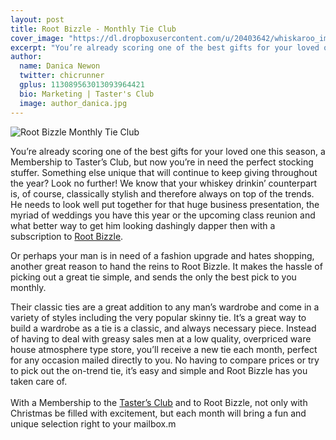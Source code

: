 ```yaml
---
layout: post
title: Root Bizzle - Monthly Tie Club
cover_image: "https://dl.dropboxusercontent.com/u/20403642/whiskaroo_images/whiskaroo_header_images/5.jpg"
excerpt: "You’re already scoring one of the best gifts for your loved one this season, a Membership to Taster’s Club, but now you’re in need the perfect stocking stuffer. Something else..."
author:
  name: Danica Newon
  twitter: chicrunner
  gplus: 113089563013093964421 
  bio: Marketing | Taster's Club
  image: author_danica.jpg
---
```


![Root Bizzle Monthly Tie Club](https://dl.dropboxusercontent.com/u/20403642/images/whiskaroo/tri-model.jpg)

You’re already scoring one of the best gifts for your loved one this season, a Membership to Taster’s Club, but now you’re in need the perfect stocking stuffer. Something else unique that will continue to keep giving throughout the year? Look no further! We know that your whiskey drinkin’ counterpart is, of course, classically stylish and therefore always on top of the trends. He needs to look well put together for that huge business presentation, the myriad of weddings you have this year or the upcoming class reunion and what better way to get him looking dashingly dapper then with a subscription to <a href="http://www.rootbizzle.com/">Root Bizzle</a>.
<br>

Or perhaps your man is in need of a fashion upgrade and hates shopping, another great reason to hand the reins to Root Bizzle. It makes the hassle of picking out a great tie simple, and sends the only the best pick to you monthly. 

Their classic ties are a great addition to any man’s wardrobe and come in a variety of styles including the very popular skinny tie. It’s a great way to build a wardrobe as a tie is a classic, and always necessary piece. Instead of having to deal with greasy sales men at a low quality, overpriced ware house atmosphere type store, you’ll receive a new tie each month, perfect for any occasion mailed directly to you. No having to compare prices or try to pick out the on-trend tie, it’s easy and simple and Root Bizzle has you taken care of. 
<br>
<br>
With a Membership to the <a href="http://www.tastersclub.com">Taster’s Club</a> and to Root Bizzle, not only with Christmas be filled with excitement, but each month will bring a fun and unique selection right to your mailbox.m